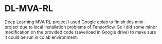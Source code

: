 # DL-MVA-RL
Deep Learning MVA RL-project
I used Google colab to finish this mini-project due to local installation problems of Tensorflow. So I did some minor modification on the provided code (save/load in Google drive) to make sure it could be run in colab environment.
